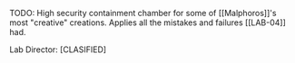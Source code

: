 TODO: High security containment chamber for some of [[Malphoros]]'s most "creative" creations. Applies all the mistakes and failures [[LAB-04]] had.

Lab Director: \[CLASIFIED]